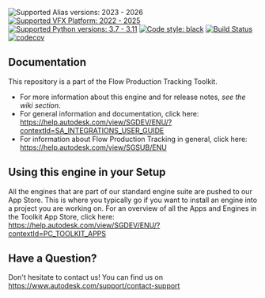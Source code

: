 ![Supported Alias versions: 2023 - 2026](https://img.shields.io/badge/Alias-2026_|_2025_|_2024_|_2023-blue?logo=alias&logoColor=f5f5f5 "Support Alias versions")
[![Supported VFX Platform: 2022 - 2025](https://img.shields.io/badge/VFX_Platform-2025_|_2024_|_2023_|_2022-blue)](http://www.vfxplatform.com/ "Supported VFX Platform")
[![Supported Python versions: 3.7 - 3.11](https://img.shields.io/badge/Python-3.11_|_3.10_|_3.9_|_3.7-blue?logo=python&logoColor=f5f5f5)](https://www.python.org/ "Supported Python versions")
[![Code style: black](https://img.shields.io/badge/code%20style-black-000000.svg)](https://github.com/psf/black)
[![Build Status](https://dev.azure.com/shotgun-ecosystem/Toolkit/_apis/build/status/Engines/tk-alias?branchName=master)](https://dev.azure.com/shotgun-ecosystem/Toolkit/_build/latest?definitionId=53&branchName=master)
[![codecov](https://codecov.io/gh/shotgunsoftware/tk-alias/branch/master/graph/badge.svg?token=iPdjbKbIPa)](https://codecov.io/gh/shotgunsoftware/tk-alias)

## Documentation

This repository is a part of the Flow Production Tracking Toolkit.

- For more information about this engine and for release notes, *see the wiki section*.
- For general information and documentation, click here: https://help.autodesk.com/view/SGDEV/ENU/?contextId=SA_INTEGRATIONS_USER_GUIDE
- For information about Flow Production Tracking in general, click here: https://help.autodesk.com/view/SGSUB/ENU

## Using this engine in your Setup

All the engines that are part of our standard engine suite are pushed to our App Store.
This is where you typically go if you want to install an engine into a project you are
working on. For an overview of all the Apps and Engines in the Toolkit App Store,
click here: https://help.autodesk.com/view/SGDEV/ENU/?contextId=PC_TOOLKIT_APPS

## Have a Question?

Don't hesitate to contact us! You can find us on https://www.autodesk.com/support/contact-support
